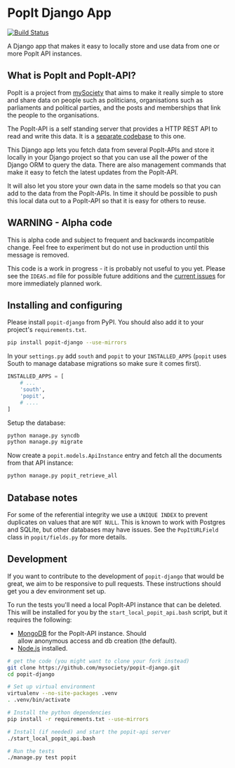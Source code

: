 # PopIt Django App

[![Build Status](https://travis-ci.org/mysociety/popit-django.png?branch=master)](https://travis-ci.org/mysociety/popit-django)

A Django app that makes it easy to locally store and use data from one or more
PopIt API instances.

## What is PopIt and PopIt-API?

PopIt is a project from [mySociety](http://www.mysociety.org/) that aims to make
it really simple to store and share data on people such as politicians,
organisations such as parliaments and political parties, and the posts and
memberships that link the people to the organisations.

The PopIt-API is a self standing server that provides a HTTP REST API to read
and write this data. It is a [separate
codebase](https://github.com/mysociety/popit-api) to this one.

This Django app lets you fetch data from several PopIt-APIs and store it locally
in your Django project so that you can use all the power of the Django ORM to
query the data. There are also management commands that make it easy to fetch
the latest updates from the PopIt-API.

It will also let you store your own data in the same models so that you can add
to the data from the PopIt-APIs. In time it should be possible to push this
local data out to a PopIt-API so that it is easy for others to reuse.

## WARNING - Alpha code

This is alpha code and subject to frequent and backwards incompatible change.
Feel free to experiment but do not use in production until this message is
removed.

This code is a work in progress - it is probably not useful to you yet. Please
see the `IDEAS.md` file for possible future additions and the [current
issues](https://github.com/mysociety/popit-django/issues?state=open) for more
immediately planned work.

## Installing and configuring

Please install `popit-django` from PyPI. You should also add it to your
project's `requirements.txt`.

``` bash
pip install popit-django --use-mirrors
```

In your `settings.py` add `south` and `popit` to your `INSTALLED_APPS` (`popit`
uses South to manage database migrations so make sure it comes first).

``` python
INSTALLED_APPS = [
    # ...
    'south',
    'popit',
    # ....
]
```

Setup the database:

``` bash
python manage.py syncdb
python manage.py migrate
```

Now create a `popit.models.ApiInstance` entry and fetch all the documents from that API instance:

``` bash
python manage.py popit_retrieve_all
```

## Database notes

For some of the referential integrity we use a `UNIQUE INDEX` to prevent
duplicates on values that are `NOT NULL`. This is known to work with Postgres
and SQLite, but other databases may have issues. See the `PopItURLField` class
in `popit/fields.py` for more details.

## Development

If you want to contribute to the development of `popit-django` that would be
great, we aim to be responsive to pull requests. These instructions should get
you a dev environment set up.

To run the tests you'll need a local PopIt-API instance that can be deleted.
This will be installed for you by the `start_local_popit_api.bash` script, but
it requires the following:

  * [MongoDB](http://www.mongodb.org/) for the PopIt-API instance. Should   
    allow anonymous access and db creation (the default).
  * [Node.js](http://nodejs.org/) installed.

``` bash
# get the code (you might want to clone your fork instead)
git clone https://github.com/mysociety/popit-django.git
cd popit-django

# Set up virtual environment
virtualenv --no-site-packages .venv
. .venv/bin/activate

# Install the python dependencies
pip install -r requirements.txt --use-mirrors

# Install (if needed) and start the popit-api server
./start_local_popit_api.bash

# Run the tests
./manage.py test popit
```

